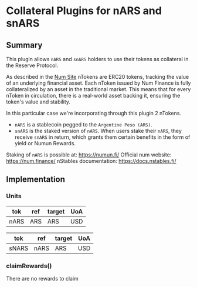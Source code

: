 # Collateral Plugins for nARS and snARS

## Summary

This plugin allows `nARS` and `snARS` holders to use their tokens as collateral in the Reserve Protocol.

As described in the [Num Site](https://new.num.finance/) nTokens are ERC20 tokens, tracking the value of an underlying financial asset.
Each nToken issued by Num Finance is fully collateralized by an asset in the traditional market. This means that for every nToken in circulation, there is a real-world asset backing it, ensuring the token's value and stability.

In this particular case we're incorporating through this plugin 2 nTokens.

- `nARS` is a stablecoin pegged to the `Argentine Peso (ARS)`.
- `snARS` is the staked version of `nARS`. When users stake their `nARS`, they receive `snARS` in return, which grants them certain benefits in the form of yield or Numun Rewards.

Staking of `nARS` is possible at: https://numun.fi/
Official num website: https://num.finance/
nStables documentation: https://docs.nstables.fi/

## Implementation

### Units

| tok  | ref | target | UoA |
| ---- | --- | ------ | --- |
| nARS | ARS | ARS    | USD |

| tok   | ref  | target | UoA |
| ----- | ---- | ------ | --- |
| sNARS | nARS | ARS    | USD |

### claimRewards()

There are no rewards to claim
